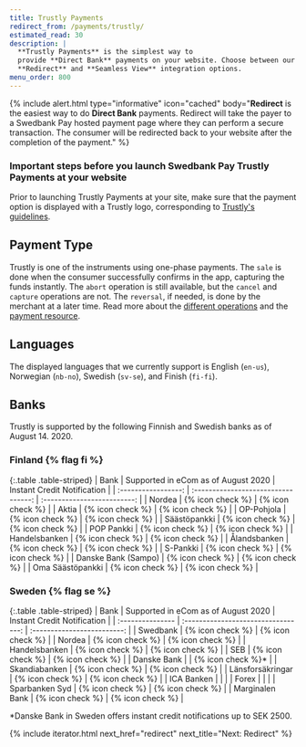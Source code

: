 ```yaml
---
title: Trustly Payments
redirect_from: /payments/trustly/
estimated_read: 30
description: |
  **Trustly Payments** is the simplest way to
  provide **Direct Bank** payments on your website. Choose between our
  **Redirect** and **Seamless View** integration options.
menu_order: 800
---
```


{% include alert.html type="informative"
                      icon="cached"
                      body="**Redirect** is the easiest way to do **Direct
                      Bank** payments. Redirect will take the payer to a
                      Swedbank Pay hosted payment page where they can perform a
                      secure transaction. The consumer will be redirected back
                      to your website after the completion of the payment." %}


### Important steps before you launch Swedbank Pay Trustly Payments at your website

Prior to launching Trustly Payments at your site, make sure that
the payment option is displayed with a Trustly logo, corresponding
to [Trustly's guidelines][trustly-guidelines].

## Payment Type

Trustly is one of the instruments using one-phase payments. The `sale` is done
when the consumer successfully confirms in the app, capturing the funds
instantly. The `abort` operation is still available, but the `cancel` and
`capture` operations are not. The `reversal`, if needed, is done by the
merchant at a later time. Read more about the [different
operations][after-payment] and the [payment resource][payment-resource].

## Languages

The displayed languages that we currently support is English (`en-us`), Norwegian (`nb-no`), Swedish (`sv-se`), and Finish (`fi-fi`).

## Banks

Trustly is supported by the following Finnish and Swedish banks as of August 14.
2020.

### Finland {% flag fi %}

{:.table .table-striped}
|        Bank         | Supported in eCom as of August 2020 | Instant Credit Notification |
| :-----------------: | :---------------------------------: | :-------------------------: |
|       Nordea        |          {% icon check %}           |      {% icon check %}       |
|        Aktia        |          {% icon check %}           |      {% icon check %}       |
|     OP-Pohjola      |          {% icon check %}           |      {% icon check %}       |
|    Säästöpankki     |          {% icon check %}           |      {% icon check %}       |
|     POP Pankki      |          {% icon check %}           |      {% icon check %}       |
|    Handelsbanken    |          {% icon check %}           |      {% icon check %}       |
|    Ålandsbanken     |          {% icon check %}           |      {% icon check %}       |
|      S-Pankki       |          {% icon check %}           |      {% icon check %}       |
| Danske Bank (Sampo) |          {% icon check %}           |      {% icon check %}       |
|  Oma Säästöpankki   |          {% icon check %}           |      {% icon check %}       |

### Sweden {% flag se %}

{:.table .table-striped}
| Bank             | Supported in eCom as of August 2020 | Instant Credit Notification |
| :--------------- | :---------------------------------: | :-------------------------: |
| Swedbank         |          {% icon check %}           |      {% icon check %}       |
| Nordea           |          {% icon check %}           |      {% icon check %}       |
| Handelsbanken    |          {% icon check %}           |      {% icon check %}       |
| SEB              |          {% icon check %}           |      {% icon check %}       |
| Danske Bank      |                                     |      {% icon check %}*      |
| Skandiabanken    |          {% icon check %}           |      {% icon check %}       |
| Länsforsäkringar |          {% icon check %}           |      {% icon check %}       |
| ICA Banken       |                                     |                             |
| Forex            |                                     |                             |
| Sparbanken Syd   |          {% icon check %}           |      {% icon check %}       |
| Marginalen Bank  |          {% icon check %}           |      {% icon check %}       |

*Danske Bank in Sweden offers instant credit notifications up to SEK 2500.


{% include iterator.html next_href="redirect" next_title="Next: Redirect" %}

[after-payment]: /payments/trustly/after-payment
[callback-api]: /payments/trustly/other-features#callback
[optional-features]: /payments/trustly/optional-features
[payment-resource]: /payments/swish/other-features#payment-resource
[recur]: /payments/trustly/other-features#recur
[redirect]: /payments/trustly/redirect
[purchase]: /payments/trustly/other-features#create-payment
[trustly-guidelines]: https://trustly.com/en/developer/documents
